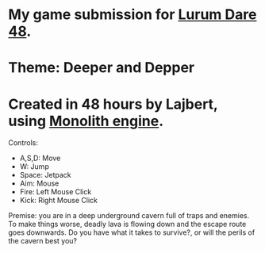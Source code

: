 # My game submission for [Lurum Dare 48](https://ldjam.com/). 
# Theme: Deeper and Depper
# Created in 48 hours by Lajbert, using [Monolith engine](https://github.com/Lajbert/MonolithEngine).

Controls:
* A,S,D: Move
* W: Jump
* Space: Jetpack
* Aim: Mouse
* Fire: Left Mouse Click
* Kick: Right Mouse Click

Premise: you are in a deep underground cavern full of traps and enemies. To make things worse, deadly lava is flowing down and the escape route goes downwards. Do you have what it takes to survive?, or will the perils of the cavern best you?
